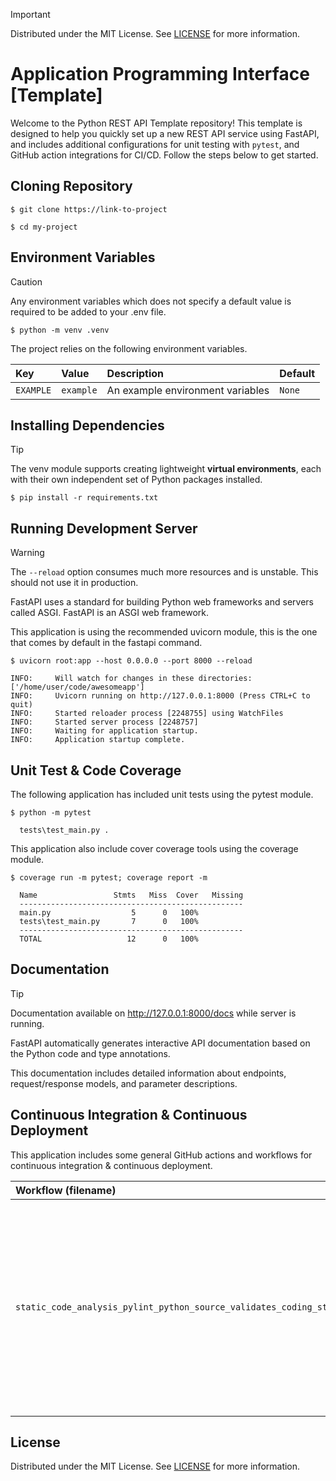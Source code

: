 > [!IMPORTANT]
> Distributed under the MIT License. See [LICENSE](LICENSE) for more information.

# Application Programming Interface [Template]

Welcome to the Python REST API Template repository! This template is designed to help you quickly set up a new REST API service using FastAPI, and includes additional configurations for unit testing with `pytest`, and GitHub action integrations for CI/CD. Follow the steps below to get started.

## Cloning Repository

```console
$ git clone https://link-to-project
```

```console
$ cd my-project
```

## Environment Variables

> [!CAUTION]
> Any environment variables which does not specify a default value is required to be added to your .env file.

```console
$ python -m venv .venv
```

The project relies on the following environment variables. 

| Key       | Value     | Description                      | Default |
|:----------|:----------|:---------------------------------|:--------|
| `EXAMPLE` | `example` | An example environment variables | `None`  |

## Installing Dependencies

> [!TIP]
> The venv module supports creating lightweight **virtual environments**, each with their own independent set of Python packages installed.

```console
$ pip install -r requirements.txt
```

## Running Development Server

> [!WARNING]
> The ```--reload``` option consumes much more resources and is unstable. This should not use it in production.

FastAPI uses a standard for building Python web frameworks and servers called ASGI. FastAPI is an ASGI web framework.

This application is using the recommended uvicorn module, this is the one that comes by default in the fastapi command.

```console
$ uvicorn root:app --host 0.0.0.0 --port 8000 --reload

INFO:     Will watch for changes in these directories: ['/home/user/code/awesomeapp']
INFO:     Uvicorn running on http://127.0.0.1:8000 (Press CTRL+C to quit)
INFO:     Started reloader process [2248755] using WatchFiles
INFO:     Started server process [2248757]
INFO:     Waiting for application startup.
INFO:     Application startup complete.
```

## Unit Test & Code Coverage 

The following application has included unit tests using the pytest module. 

```console
$ python -m pytest

  tests\test_main.py . 
```

This application also include cover coverage tools using the coverage module.

```console
$ coverage run -m pytest; coverage report -m

  Name                 Stmts   Miss  Cover   Missing
  --------------------------------------------------
  main.py                  5      0   100%
  tests\test_main.py       7      0   100%
  --------------------------------------------------
  TOTAL                   12      0   100%
```

## Documentation

> [!TIP]
> Documentation available on http://127.0.0.1:8000/docs while server is running.

FastAPI automatically generates interactive API documentation based on the Python code and type annotations. 

This documentation includes detailed information about endpoints, request/response models, and parameter descriptions.

## Continuous Integration & Continuous Deployment

This application includes some general GitHub actions and workflows for continuous integration & continuous deployment.

| Workflow (filename)                                                          | Description                                                                                                                                                      |
|:-----------------------------------------------------------------------------|:-----------------------------------------------------------------------------------------------------------------------------------------------------------------|
| `static_code_analysis_pylint_python_source_validates_coding_standards.yaml`  | Uses Pylint to perform static code analysis on Python source code, ensuring adherence to coding standards and identifying potential errors and style violations. |

## License

Distributed under the MIT License. See [LICENSE](LICENSE) for more information.